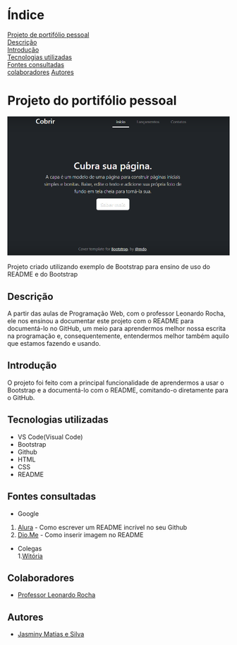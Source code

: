 # Índice

[Projeto de portifólio pessoal](#portifolio_pessoal)  
[Descrição](#descri%C3%A7%C3%A3o)  
[Introdução](#introdu%C3%A7%C3%A3o)  
[Tecnologias utilizadas](#tecnologias-utilizadas)  
[Fontes consultadas](#fontes-consultadas)  
[colaboradores](#colaboradores) 
[Autores](#autores)  

# Projeto do portifólio pessoal

![Capa do projeto](img/Capa.png)

Projeto criado utilizando exemplo de Bootstrap para ensino de uso do README e do Bootstrap

 ## Descrição
A partir das aulas de Programação Web, com o professor Leonardo Rocha, ele nos ensinou a documentar este projeto com o README para documentá-lo no GitHub, um meio para aprendermos melhor nossa escrita na programação e, consequentemente, entendermos melhor também aquilo que estamos fazendo e usando. 

 ## Introdução
O projeto foi feito com a principal funcionalidade de aprendermos a usar o Bootstrap e a documentá-lo com o README, comitando-o diretamente para o GitHub.

 ## Tecnologias utilizadas
 * VS Code(Visual Code) 
 * Bootstrap 
 * Github 
 * HTML 
 * CSS 
 * README 
 ## Fontes consultadas
 * Google 
  1. [Alura](https://www.alura.com.br/artigos/escrever-bom-readme) - Como escrever um README incrível no seu Github
  2. [Dio.Me](https://www.dio.me/articles/personalize-o-readme-no-github)  - Como inserir imagem no README
 * Colegas   
  1.[Witória](https://github.com/Witoriabeatriz) 
 ## Colaboradores
 * [Professor Leonardo Rocha](https://github.com/leonardossrocha) 
 ## Autores
 * [Jasminy Matias e Silva](https://github.com/jamybr) 
 
